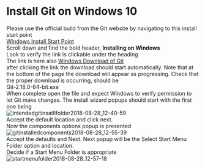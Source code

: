 # Install Git on Windows 10 #
Please use the official build from the Git website by navigating to this install start point  
[Windows Install Start Point](https://git-scm.com/book/en/v2/Getting-Started-Installing-Git)  
Scroll down and find the bold header, **Installing on Windows**  
Look to verify the link is clickable under the heading  
The link is here also [Windows Download of Git](https://git-scm.com/download/win)  
after clicking the link the download should start automatically.
Note that at the bottom of the page the download will appear as progressing.
Check that the proper download is occurring, should be  
Git-2.18.0-64-bit.exe  
When complete open the file and expect Windows to verify permission to let Git make changes.
The install wizard popups should start with the first one being  
![intendedgitinsatllfolder2018-08-28_12-40-59](https://user-images.githubusercontent.com/34219519/44803287-a4474600-ab83-11e8-969b-b2630fcab2ee.jpg)  
Accept the default location and click next.  
Now the components options popup is presented  
![gitinstalledcomponents2018-08-28_12-55-39](https://user-images.githubusercontent.com/34219519/44807684-c8a91f80-ab8f-11e8-8609-be0b2507f678.jpg)  
Accept the defaults and Next.
Next popup will be the Select Start Menu Folder option and location.  
Decide if a Start Menu Folder is appropriate  
![startmenufolder2018-08-28_12-57-18](https://user-images.githubusercontent.com/34219519/44852043-d0b49e00-ac27-11e8-8946-48c0dbf77e92.jpg)
